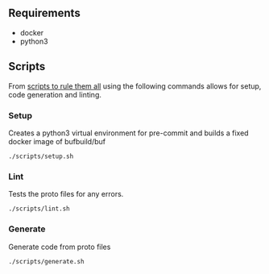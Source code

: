 ## Requirements
- docker
- python3

## Scripts

From [scripts to rule them all](https://github.blog/2015-06-30-scripts-to-rule-them-all/) using the following commands allows for setup, code generation and linting.

### Setup

Creates a python3 virtual environment for pre-commit and builds a fixed docker image of bufbuild/buf
```
./scripts/setup.sh
```

### Lint

Tests the proto files for any errors.
```
./scripts/lint.sh
```

### Generate
Generate code from proto files
```
./scripts/generate.sh
```

